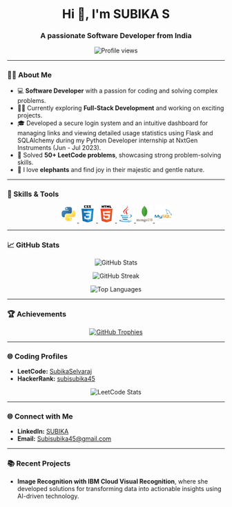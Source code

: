 <h1 align="center">Hi 👋, I'm SUBIKA S</h1>
<h3 align="center">A passionate Software Developer from India</h3>

<p align="center">
  <img src="https://komarev.com/ghpvc/?username=subikaselvaraj&label=Profile%20views&color=dc143c&style=flat" alt="Profile views" />
</p>

<hr>

<h3>👨‍💻 About Me</h3>
<ul>
  <li>💻 <strong>Software Developer</strong> with a passion for coding and solving complex problems.</li>
  <li>🧑‍💼 Currently exploring <strong>Full-Stack Development</strong> and working on exciting projects.</li>
  <li>🎓 Developed a secure login system and an intuitive dashboard for managing links and viewing detailed usage statistics using Flask and SQLAlchemy during my Python Developer internship at NxtGen Instruments (Jun - Jul 2023).</li>
  <li>🚀 Solved <strong>50+ LeetCode problems</strong>, showcasing strong problem-solving skills.</li>
  <li>🐘 I love <strong>elephants</strong> and find joy in their majestic and gentle nature.</li>
</ul>

<hr>

<h3>🚀 Skills & Tools</h3>
<p align="center">
  <a href="https://www.python.org" target="_blank" rel="noreferrer">
    <img src="https://raw.githubusercontent.com/devicons/devicon/master/icons/python/python-original.svg" alt="Python" width="40" height="40" style="transition: transform 0.3s;" onmouseover="this.style.transform='scale(1.2)'" onmouseout="this.style.transform='scale(1)'"/>
  </a>
  <a href="https://www.w3schools.com/css/" target="_blank" rel="noreferrer">
    <img src="https://raw.githubusercontent.com/devicons/devicon/master/icons/css3/css3-original-wordmark.svg" alt="CSS3" width="40" height="40" style="transition: transform 0.3s;" onmouseover="this.style.transform='scale(1.2)'" onmouseout="this.style.transform='scale(1)'"/>
  </a>
  <a href="https://www.w3.org/html/" target="_blank" rel="noreferrer">
    <img src="https://raw.githubusercontent.com/devicons/devicon/master/icons/html5/html5-original-wordmark.svg" alt="HTML5" width="40" height="40" style="transition: transform 0.3s;" onmouseover="this.style.transform='scale(1.2)'" onmouseout="this.style.transform='scale(1)'"/>
  </a>
  <a href="https://www.java.com" target="_blank" rel="noreferrer">
    <img src="https://raw.githubusercontent.com/devicons/devicon/master/icons/java/java-original.svg" alt="Java" width="40" height="40" style="transition: transform 0.3s;" onmouseover="this.style.transform='scale(1.2)'" onmouseout="this.style.transform='scale(1)'"/>
  </a>
  <a href="https://www.mongodb.com/" target="_blank" rel="noreferrer">
    <img src="https://raw.githubusercontent.com/devicons/devicon/master/icons/mongodb/mongodb-original-wordmark.svg" alt="MongoDB" width="40" height="40" style="transition: transform 0.3s;" onmouseover="this.style.transform='scale(1.2)'" onmouseout="this.style.transform='scale(1)'"/>
  </a>
  <a href="https://www.mysql.com/" target="_blank" rel="noreferrer">
    <img src="https://raw.githubusercontent.com/devicons/devicon/master/icons/mysql/mysql-original-wordmark.svg" alt="MySQL" width="40" height="40" style="transition: transform 0.3s;" onmouseover="this.style.transform='scale(1.2)'" onmouseout="this.style.transform='scale(1)'"/>
  </a>
</p>

<hr>

<h3>📈 GitHub Stats</h3>
<p align="center">
  <img src="https://github-readme-stats.vercel.app/api?username=subikaselvaraj&show_icons=true&theme=radical" alt="GitHub Stats" class="animate__animated animate__fadeInUp"/>
</p>
<p align="center">
  <img src="https://github-readme-streak-stats.herokuapp.com/?user=subikaselvaraj&theme=radical" alt="GitHub Streak" class="animate__animated animate__bounceInLeft"/>
</p>
<p align="center">
  <img src="https://github-readme-stats.vercel.app/api/top-langs?username=subikaselvaraj&show_icons=true&locale=en&layout=compact&theme=radical" alt="Top Languages" class="animate__animated animate__bounceInRight"/>
</p>

<hr>

<h3>🏆 Achievements</h3>
<p align="center">
  <a href="https://github.com/ryo-ma/github-profile-trophy">
    <img src="https://github-profile-trophy.vercel.app/?username=subikaselvaraj&theme=radical&row=1&column=6" alt="GitHub Trophies" class="animate__animated animate__zoomIn"/>
  </a>
</p>

<hr>

<h3>🌐 Coding Profiles</h3>
<ul>
  <li><strong>LeetCode:</strong> <a href="https://leetcode.com/u/SubikaSelvaraj/">SubikaSelvaraj</a></li>
  <li><strong>HackerRank:</strong> <a href="https://www.hackerrank.com/profile/subisubika45">subisubika45</a></li>
</ul>

<p align="center">
  <img src="https://leetcard.jacoblin.cool/SubikaSelvaraj/?theme=dark&font=Goldman&ext=activity" alt="LeetCode Stats" class="animate__animated animate__fadeIn"/>
</p>

<hr>

<h3>🌐 Connect with Me</h3>
<ul>
  <li><strong>LinkedIn:</strong> <a href="https://www.linkedin.com/in/subikaselvaraj/">SUBIKA</a></li>
  <li><strong>Email:</strong> <a href="mailto:Subisubika45@gmail.com">Subisubika45@gmail.com</a></li>
</ul>

<hr>

<h3>📚 Recent Projects</h3>
<ul>
  <li><strong>Image Recognition with IBM Cloud Visual Recognition</strong>, where she developed solutions for transforming data into actionable insights using AI-driven technology.</li>
</ul>
